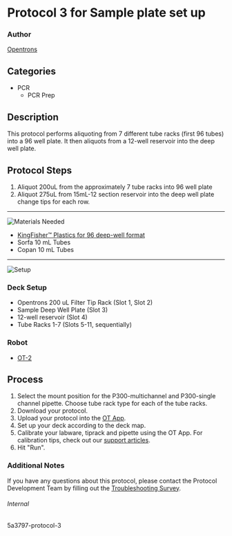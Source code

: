 # Protocol 3 for Sample plate set up

### Author
[Opentrons](https://opentrons.com/)



## Categories
* PCR
	* PCR Prep

## Description
This protocol performs aliquoting from 7 different tube racks (first 96 tubes) into a 96 well plate. It then aliquots from a 12-well reservoir into the deep well plate.

## Protocol Steps

1. Aliquot 200uL from the approximately 7 tube racks into 96 well plate
2. Aliquot 275uL from 15mL-12 section reservoir into the deep well plate change tips for each row.


---
![Materials Needed](https://s3.amazonaws.com/opentrons-protocol-library-website/custom-README-images/001-General+Headings/materials.png)

* [KingFisher™ Plastics for 96 deep-well format](https://www.thermofisher.com/order/catalog/product/95040450#/95040450)
* Sorfa 10 mL Tubes
* Copan 10 mL Tubes

---
![Setup](https://s3.amazonaws.com/opentrons-protocol-library-website/custom-README-images/001-General+Headings/Setup.png)

### Deck Setup
* Opentrons 200 uL Filter Tip Rack (Slot 1, Slot 2)
* Sample Deep Well Plate (Slot 3)
* 12-well reservoir (Slot 4)
* Tube Racks 1-7 (Slots 5-11, sequentially)

### Robot
* [OT-2](https://opentrons.com/ot-2)

## Process
1. Select the mount position for the P300-multichannel and P300-single channel pipette. Choose tube rack type for each of the tube racks.
2. Download your protocol.
3. Upload your protocol into the [OT App](https://opentrons.com/ot-app).
4. Set up your deck according to the deck map.
5. Calibrate your labware, tiprack and pipette using the OT App. For calibration tips, check out our [support articles](https://support.opentrons.com/en/collections/1559720-guide-for-getting-started-with-the-ot-2).
6. Hit "Run".

### Additional Notes
If you have any questions about this protocol, please contact the Protocol Development Team by filling out the [Troubleshooting Survey](https://protocol-troubleshooting.paperform.co/).

###### Internal
5a3797-protocol-3